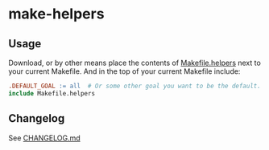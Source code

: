 # make-helpers

## Usage

Download, or by other means place the contents of [Makefile.helpers](Makefile.helpers) next to your current Makefile.
And in the top of your current Makefile include:

```Makefile
.DEFAULT_GOAL := all  # Or some other goal you want to be the default.
include Makefile.helpers
```

## Changelog

See [CHANGELOG.md](CHANGELOG.md)

